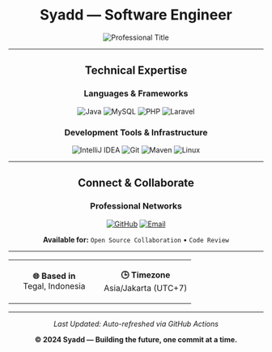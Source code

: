 <div align="center">

# Syadd — Software Engineer

<img src="https://readme-typing-svg.herokuapp.com?font=JetBrains+Mono&size=18&duration=3000&pause=1000&color=6366F1&center=true&vCenter=true&width=500&lines=Software+Engineer;Java+Specialist;Open+Source+Contributor;System+Architect" alt="Professional Title" />

---

## Technical Expertise

<div align="center">

### **Languages & Frameworks**
![Java](https://img.shields.io/badge/Java-Expert-ED8B00?style=flat&logo=openjdk&logoColor=white)
![MySQL](https://img.shields.io/badge/MySQL-Proficient-4479A1?style=flat&logo=mysql&logoColor=white)
![PHP](https://img.shields.io/badge/PHP-Experienced-777BB4?style=flat&logo=php&logoColor=white)
![Laravel](https://img.shields.io/badge/Laravel-Advanced-FF2D20?style=flat&logo=laravel&logoColor=white)

### **Development Tools & Infrastructure**
![IntelliJ IDEA](https://img.shields.io/badge/IntelliJ_IDEA-000000?style=flat&logo=intellij-idea&logoColor=white)
![Git](https://img.shields.io/badge/Git-F05032?style=flat&logo=git&logoColor=white)
![Maven](https://img.shields.io/badge/Apache_Maven-C71A36?style=flat&logo=apache-maven&logoColor=white)
![Linux](https://img.shields.io/badge/Linux-FCC624?style=flat&logo=linux&logoColor=black)

</div>

---

## Connect & Collaborate

<div align="center">

### **Professional Networks**

[![GitHub](https://img.shields.io/badge/GitHub-181717?style=for-the-badge&logo=github&logoColor=white)](https://github.com/Syaaddd)
[![Email](https://img.shields.io/badge/Email-EA4335?style=for-the-badge&logo=gmail&logoColor=white)](mailto:strxshopxlb@gmail.com)

**Available for:** `Open Source Collaboration` • `Code Review`

---

<table>
<tr>
<td align="center" width="50%">

**🌐 Based in**  
Tegal, Indonesia

</td>
<td align="center" width="50%">

**🕒 Timezone**  
Asia/Jakarta (UTC+7)

</td>
</tr>
</table>

---

*Last Updated: Auto-refreshed via GitHub Actions*

**© 2024 Syadd — Building the future, one commit at a time.**

</div>
